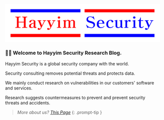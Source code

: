![hayyim_logo](/assets/img/hayyim_noBackGround.png)

### 🙌🏻 Welcome to Hayyim Security Research Blog.

Hayyim Security is a global security company with the world. 

Security consulting removes potential threats and protects data.

We mainly conduct research on vulnerabilities in our customers' software and services.

Research suggests countermeasures to prevent and prevent security threats and accidents. 

> *More about us? [This Page](https://hayyimlab.oopy.io)*
{: .prompt-tip }